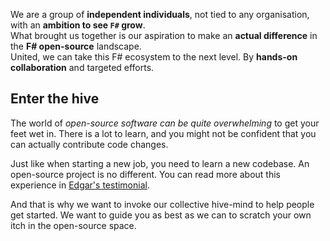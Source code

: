 ﻿We are a group of **independent individuals**, not tied to any organisation, with an **ambition to see `F#` grow**.  
What brought us together is our aspiration to make an **actual difference** in the **F# open-source** landscape.  
United, we can take this F# ecosystem to the next level. By **hands-on collaboration** and targeted efforts.

## Enter the hive

The world of _open-source software can be quite overwhelming_ to get your feet wet in. There is a lot to learn, and you might not be confident that you can actually contribute code changes.

Just like when starting a new job, you need to learn a new codebase. An open-source project is no different. You can read more about this experience in [Edgar's testimonial](/testimonials/edgargonzalez/).

And that is why we want to invoke our collective hive-mind to help people get started.
We want to guide you as best as we can to scratch your own itch in the open-source space.
